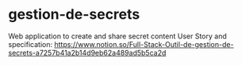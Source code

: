 # gestion-de-secrets
Web application to create and share secret content
User Story and specification: https://www.notion.so/Full-Stack-Outil-de-gestion-de-secrets-a7257b41a2b14d9eb62a489ad5b5ca2d
